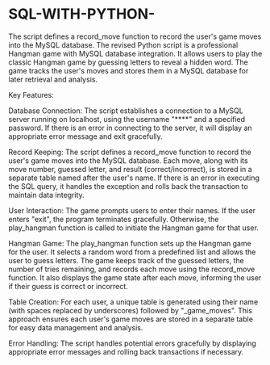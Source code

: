 # SQL-WITH-PYTHON-
The script defines a record_move function to record the user's game moves into the MySQL database.
The revised Python script is a professional Hangman game with MySQL database integration. It allows users to play the classic Hangman game by guessing letters to reveal a hidden word. The game tracks the user's moves and stores them in a MySQL database for later retrieval and analysis.

Key Features:

Database Connection:
The script establishes a connection to a MySQL server running on localhost, using the username "****" and a specified password. If there is an error in connecting to the server, it will display an appropriate error message and exit gracefully.

Record Keeping:
The script defines a record_move function to record the user's game moves into the MySQL database. Each move, along with its move number, guessed letter, and result (correct/incorrect), is stored in a separate table named after the user's name. If there is an error in executing the SQL query, it handles the exception and rolls back the transaction to maintain data integrity.

User Interaction:
The game prompts users to enter their names. If the user enters "exit", the program terminates gracefully. Otherwise, the play_hangman function is called to initiate the Hangman game for that user.

Hangman Game:
The play_hangman function sets up the Hangman game for the user. It selects a random word from a predefined list and allows the user to guess letters. The game keeps track of the guessed letters, the number of tries remaining, and records each move using the record_move function. It also displays the game state after each move, informing the user if their guess is correct or incorrect.

Table Creation:
For each user, a unique table is generated using their name (with spaces replaced by underscores) followed by "_game_moves". This approach ensures each user's game moves are stored in a separate table for easy data management and analysis.

Error Handling:
The script handles potential errors gracefully by displaying appropriate error messages and rolling back transactions if necessary.
